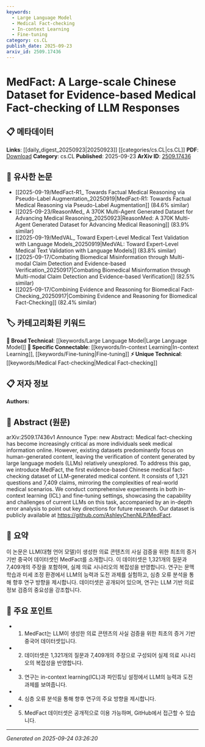 ```yaml
---
keywords:
  - Large Language Model
  - Medical Fact-checking
  - In-context Learning
  - Fine-tuning
category: cs.CL
publish_date: 2025-09-23
arxiv_id: 2509.17436
---
```


<!-- KEYWORD_LINKING_METADATA:
{
  "processed_timestamp": "2025-09-24T03:26:20.063150",
  "vocabulary_version": "1.0",
  "selected_keywords": [
    "Large Language Model",
    "Medical Fact-checking",
    "In-context Learning",
    "Fine-tuning"
  ],
  "rejected_keywords": [],
  "similarity_scores": {
    "Large Language Model": 0.85,
    "Medical Fact-checking": 0.78,
    "In-context Learning": 0.74,
    "Fine-tuning": 0.77
  },
  "extraction_method": "AI_prompt_based",
  "budget_applied": true,
  "candidates_json": {
    "candidates": [
      {
        "surface": "Large Language Models",
        "canonical": "Large Language Model",
        "aliases": [
          "LLM",
          "Large Language Models"
        ],
        "category": "broad_technical",
        "rationale": "This term is central to the paper's focus on evaluating LLM-generated content, providing a strong link to existing discussions on language models.",
        "novelty_score": 0.45,
        "connectivity_score": 0.88,
        "specificity_score": 0.65,
        "link_intent_score": 0.85
      },
      {
        "surface": "Medical Fact-checking",
        "canonical": "Medical Fact-checking",
        "aliases": [
          "Medical Verification",
          "Healthcare Fact-checking"
        ],
        "category": "unique_technical",
        "rationale": "This is a key concept introduced by the paper, focusing on the verification of medical information, which is crucial for linking to related datasets and methodologies.",
        "novelty_score": 0.72,
        "connectivity_score": 0.67,
        "specificity_score": 0.82,
        "link_intent_score": 0.78
      },
      {
        "surface": "In-context Learning",
        "canonical": "In-context Learning",
        "aliases": [
          "ICL"
        ],
        "category": "specific_connectable",
        "rationale": "This learning approach is significant for understanding how LLMs can be adapted to new tasks, facilitating connections to broader machine learning strategies.",
        "novelty_score": 0.58,
        "connectivity_score": 0.75,
        "specificity_score": 0.79,
        "link_intent_score": 0.74
      },
      {
        "surface": "Fine-tuning",
        "canonical": "Fine-tuning",
        "aliases": [
          "Model Fine-tuning"
        ],
        "category": "specific_connectable",
        "rationale": "Fine-tuning is a critical process in adapting models to specific tasks, linking to discussions on model optimization and performance enhancement.",
        "novelty_score": 0.5,
        "connectivity_score": 0.82,
        "specificity_score": 0.7,
        "link_intent_score": 0.77
      }
    ],
    "ban_list_suggestions": [
      "dataset",
      "experiments",
      "error analysis"
    ]
  },
  "decisions": [
    {
      "candidate_surface": "Large Language Models",
      "resolved_canonical": "Large Language Model",
      "decision": "linked",
      "scores": {
        "novelty": 0.45,
        "connectivity": 0.88,
        "specificity": 0.65,
        "link_intent": 0.85
      }
    },
    {
      "candidate_surface": "Medical Fact-checking",
      "resolved_canonical": "Medical Fact-checking",
      "decision": "linked",
      "scores": {
        "novelty": 0.72,
        "connectivity": 0.67,
        "specificity": 0.82,
        "link_intent": 0.78
      }
    },
    {
      "candidate_surface": "In-context Learning",
      "resolved_canonical": "In-context Learning",
      "decision": "linked",
      "scores": {
        "novelty": 0.58,
        "connectivity": 0.75,
        "specificity": 0.79,
        "link_intent": 0.74
      }
    },
    {
      "candidate_surface": "Fine-tuning",
      "resolved_canonical": "Fine-tuning",
      "decision": "linked",
      "scores": {
        "novelty": 0.5,
        "connectivity": 0.82,
        "specificity": 0.7,
        "link_intent": 0.77
      }
    }
  ]
}
-->

# MedFact: A Large-scale Chinese Dataset for Evidence-based Medical Fact-checking of LLM Responses

## 📋 메타데이터

**Links**: [[daily_digest_20250923|20250923]] [[categories/cs.CL|cs.CL]]
**PDF**: [Download](https://arxiv.org/pdf/2509.17436.pdf)
**Category**: cs.CL
**Published**: 2025-09-23
**ArXiv ID**: [2509.17436](https://arxiv.org/abs/2509.17436)

## 🔗 유사한 논문
- [[2025-09-19/MedFact-R1_ Towards Factual Medical Reasoning via Pseudo-Label Augmentation_20250919|MedFact-R1: Towards Factual Medical Reasoning via Pseudo-Label Augmentation]] (84.6% similar)
- [[2025-09-23/ReasonMed_ A 370K Multi-Agent Generated Dataset for Advancing Medical Reasoning_20250923|ReasonMed: A 370K Multi-Agent Generated Dataset for Advancing Medical Reasoning]] (83.9% similar)
- [[2025-09-19/MedVAL_ Toward Expert-Level Medical Text Validation with Language Models_20250919|MedVAL: Toward Expert-Level Medical Text Validation with Language Models]] (83.8% similar)
- [[2025-09-17/Combating Biomedical Misinformation through Multi-modal Claim Detection and Evidence-based Verification_20250917|Combating Biomedical Misinformation through Multi-modal Claim Detection and Evidence-based Verification]] (82.5% similar)
- [[2025-09-17/Combining Evidence and Reasoning for Biomedical Fact-Checking_20250917|Combining Evidence and Reasoning for Biomedical Fact-Checking]] (82.4% similar)

## 🏷️ 카테고리화된 키워드
**🧠 Broad Technical**: [[keywords/Large Language Model|Large Language Model]]
**🔗 Specific Connectable**: [[keywords/In-context Learning|In-context Learning]], [[keywords/Fine-tuning|Fine-tuning]]
**⚡ Unique Technical**: [[keywords/Medical Fact-checking|Medical Fact-checking]]

## 📋 저자 정보

**Authors:** 

## 📄 Abstract (원문)

arXiv:2509.17436v1 Announce Type: new 
Abstract: Medical fact-checking has become increasingly critical as more individuals seek medical information online. However, existing datasets predominantly focus on human-generated content, leaving the verification of content generated by large language models (LLMs) relatively unexplored. To address this gap, we introduce MedFact, the first evidence-based Chinese medical fact-checking dataset of LLM-generated medical content. It consists of 1,321 questions and 7,409 claims, mirroring the complexities of real-world medical scenarios. We conduct comprehensive experiments in both in-context learning (ICL) and fine-tuning settings, showcasing the capability and challenges of current LLMs on this task, accompanied by an in-depth error analysis to point out key directions for future research. Our dataset is publicly available at https://github.com/AshleyChenNLP/MedFact.

## 📝 요약

이 논문은 LLM(대형 언어 모델)이 생성한 의료 콘텐츠의 사실 검증을 위한 최초의 증거 기반 중국어 데이터셋인 MedFact를 소개합니다. 이 데이터셋은 1,321개의 질문과 7,409개의 주장을 포함하며, 실제 의료 시나리오의 복잡성을 반영합니다. 연구는 문맥 학습과 미세 조정 환경에서 LLM의 능력과 도전 과제를 실험하고, 심층 오류 분석을 통해 향후 연구 방향을 제시합니다. 데이터셋은 공개되어 있으며, 연구는 LLM 기반 의료 정보 검증의 중요성을 강조합니다.

## 🎯 주요 포인트

- 1. MedFact는 LLM이 생성한 의료 콘텐츠의 사실 검증을 위한 최초의 증거 기반 중국어 데이터셋입니다.
- 2. 데이터셋은 1,321개의 질문과 7,409개의 주장으로 구성되어 실제 의료 시나리오의 복잡성을 반영합니다.
- 3. 연구는 in-context learning(ICL)과 파인튜닝 설정에서 LLM의 능력과 도전 과제를 보여줍니다.
- 4. 심층 오류 분석을 통해 향후 연구의 주요 방향을 제시합니다.
- 5. MedFact 데이터셋은 공개적으로 이용 가능하며, GitHub에서 접근할 수 있습니다.


---

*Generated on 2025-09-24 03:26:20*